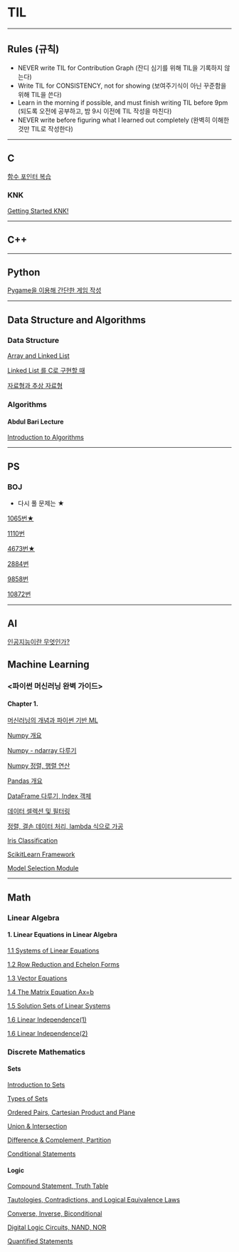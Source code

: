 # TIL


***

## Rules (규칙)
* NEVER write TIL for Contribution Graph (잔디 심기를 위해 TIL을 기록하지 않는다)
* Write TIL for CONSISTENCY, not for showing (보여주기식이 아닌 꾸준함을 위해 TIL을 쓴다)
* Learn in the morning if possible, and must finish writing TIL before 9pm (되도록 오전에 공부하고, 밤 9시 이전에 TIL 작성을 마친다)
* NEVER write before figuring what I learned out completely (완벽히 이해한 것만 TIL로 작성한다)

***

## C

[함수 포인터 복습](https://velog.io/@charlieppark/%ED%95%A8%EC%88%98-%ED%8F%AC%EC%9D%B8%ED%84%B0-%EB%B3%B5%EC%8A%B5)

### KNK

[Getting Started KNK!](https://velog.io/@charlieppark/Getting-Started-KNK)

***

## C++

***

## Python

[Pygame을 이용해 간단한 게임 작성](https://velog.io/@charlieppark/Pygame%EC%9D%84-%EC%9D%B4%EC%9A%A9%ED%95%B4-%EA%B0%84%EB%8B%A8%ED%95%9C-%EA%B2%8C%EC%9E%84-%EC%9E%91%EC%84%B1)

***

## Data Structure and Algorithms

### Data Structure

[Array and Linked List](https://velog.io/@charlieppark/Array-and-Linked-List)

[Linked List 를 C로 구현할 때](https://velog.io/@charlieppark/Linked-List-%EB%A5%BC-C%EB%A1%9C-%EA%B5%AC%ED%98%84%ED%95%A0-%EB%95%8C)

[자료형과 추상 자료형](https://velog.io/@charlieppark/%EC%9E%90%EB%A3%8C%ED%98%95%EA%B3%BC-%EC%B6%94%EC%83%81-%EC%9E%90%EB%A3%8C%ED%98%95)

### Algorithms

#### Abdul Bari Lecture

[Introduction to Algorithms](https://velog.io/@charlieppark/Introduction-to-Algorithms)

***

## PS

### BOJ

* 다시 풀 문제는 ★

[1065번★](https://velog.io/@charlieppark/%EB%B0%B1%EC%A4%80-1065%EB%B2%88)

[1110번](https://velog.io/@charlieppark/%EB%B0%B1%EC%A4%80-1110%EB%B2%88)

[4673번★](https://velog.io/@charlieppark/%EB%B0%B1%EC%A4%80-4673%EB%B2%88)

[2884번](https://velog.io/@charlieppark/%EB%B0%B1%EC%A4%80-2884%EB%B2%88)

[9858번](https://velog.io/@charlieppark/%EB%B0%B1%EC%A4%80-9858%EB%B2%88)

[10872번](https://velog.io/@charlieppark/%EB%B0%B1%EC%A4%80-10872%EB%B2%88)

***

## AI

[인공지능이란 무엇인가?](https://velog.io/@charlieppark/%EC%9D%B8%EA%B3%B5%EC%A7%80%EB%8A%A5%EC%9D%B4%EB%9E%80-%EB%AC%B4%EC%97%87%EC%9D%B8%EA%B0%80)

## Machine Learning

### <파이썬 머신러닝 완벽 가이드>

#### Chapter 1.

[머신러닝의 개념과 파이썬 기반 ML](https://velog.io/@charlieppark/%ED%8C%8C%EC%9D%B4%EC%8D%AC-%EB%A8%B8%EC%8B%A0%EB%9F%AC%EB%8B%9D-%EC%99%84%EB%B2%BD-%EA%B0%80%EC%9D%B4%EB%93%9C-Chap-01.0102)

[Numpy 개요](https://velog.io/@charlieppark/NumPy-%EA%B0%9C%EC%9A%94)

[Numpy - ndarray 다루기](https://velog.io/@charlieppark/ndarray-%EB%8B%A4%EB%A3%A8%EA%B8%B0)

[Numpy 정렬, 행렬 연산](https://velog.io/@charlieppark/Numpy-%EC%A0%95%EB%A0%AC-%ED%96%89%EB%A0%AC-%EC%97%B0%EC%82%B0)

[Pandas 개요](https://velog.io/@charlieppark/Pandas-Overview)

[DataFrame 다루기, Index 객체](https://velog.io/@charlieppark/DataFrame-%EB%8B%A4%EB%A3%A8%EA%B8%B0-Index-%EA%B0%9D%EC%B2%B4)

[데이터 셀렉션 및 필터링](https://velog.io/@charlieppark/%EB%8D%B0%EC%9D%B4%ED%84%B0-%EC%85%80%EB%A0%89%EC%85%98-%EB%B0%8F-%ED%95%84%ED%84%B0%EB%A7%81)

[정렬, 결손 데이터 처리, lambda 식으로 가공](https://velog.io/@charlieppark/%EC%A0%95%EB%A0%AC-%EA%B2%B0%EC%86%90-%EB%8D%B0%EC%9D%B4%ED%84%B0-%EC%B2%98%EB%A6%AC-lambda-%EC%8B%9D%EC%9C%BC%EB%A1%9C-%EA%B0%80%EA%B3%B5)

[Iris Classification](https://velog.io/@charlieppark/Iris-Classification)

[ScikitLearn Framework](https://velog.io/@charlieppark/ScikitLearn-Framework)

[Model Selection Module](https://velog.io/@charlieppark/Model-Selection-Module)

***

## Math

### Linear Algebra

#### 1. Linear Equations in Linear Algebra

[1.1 Systems of Linear Equations](https://velog.io/@charlieppark/1.1-Systems-of-Linear-Equations)

[1.2 Row Reduction and Echelon Forms](https://velog.io/@charlieppark/1.2-Row-Reduction-and-Echelon-Forms)

[1.3 Vector Equations](https://velog.io/@charlieppark/1.3-Vector-Equations)

[1.4 The Matrix Equation Ax=b](https://velog.io/@charlieppark/1.4-The-Matrix-Equation-Axb)

[1.5 Solution Sets of Linear Systems](https://velog.io/@charlieppark/1.5-Solution-Sets-of-Linear-Systems)

[1.6 Linear Independence(1)](https://velog.io/@charlieppark/1.6-Linear-Independence1)

[1.6 Linear Independence(2)](https://velog.io/@charlieppark/1.6-Linear-Independence2)

### Discrete Mathematics

#### Sets

[Introduction to Sets](https://velog.io/@charlieppark/Introduction-to-Sets)

[Types of Sets](https://velog.io/@charlieppark/Types-of-Sets)

[Ordered Pairs, Cartesian Product and Plane](https://velog.io/@charlieppark/Ordered-Pairs-Cartesian-Product-and-Plane)

[Union & Intersection](https://velog.io/@charlieppark/Union-Intersection)

[Difference & Complement, Partition](https://velog.io/@charlieppark/Difference-Complement-Partition)

[Conditional Statements](https://velog.io/@charlieppark/Conditional-Statements)

#### Logic

[Compound Statement, Truth Table](https://velog.io/@charlieppark/Compound-Statement-Truth-Table)

[Tautologies, Contradictions, and Logical Equivalence Laws](https://velog.io/@charlieppark/Tautologies-Contradictions-and-Logical-Equivalence-Laws)

[Converse, Inverse, Biconditional](https://velog.io/@charlieppark/Converse-Inverse-Biconditional)

[Digital Logic Circuits, NAND, NOR](https://velog.io/@charlieppark/Digital-Logic-Circuits-NAND-NOR)

[Quantified Statements](https://velog.io/@charlieppark/Quantified-Statements)
